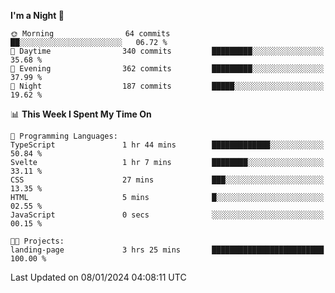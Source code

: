 <!--START_SECTION:waka-->
**I'm a Night 🦉** 

```text
🌞 Morning                64 commits          ██░░░░░░░░░░░░░░░░░░░░░░░   06.72 % 
🌆 Daytime                340 commits         █████████░░░░░░░░░░░░░░░░   35.68 % 
🌃 Evening                362 commits         █████████░░░░░░░░░░░░░░░░   37.99 % 
🌙 Night                  187 commits         █████░░░░░░░░░░░░░░░░░░░░   19.62 % 
```


📊 **This Week I Spent My Time On** 

```text
💬 Programming Languages: 
TypeScript               1 hr 44 mins        █████████████░░░░░░░░░░░░   50.84 % 
Svelte                   1 hr 7 mins         ████████░░░░░░░░░░░░░░░░░   33.11 % 
CSS                      27 mins             ███░░░░░░░░░░░░░░░░░░░░░░   13.35 % 
HTML                     5 mins              █░░░░░░░░░░░░░░░░░░░░░░░░   02.55 % 
JavaScript               0 secs              ░░░░░░░░░░░░░░░░░░░░░░░░░   00.15 % 

🐱‍💻 Projects: 
landing-page             3 hrs 25 mins       █████████████████████████   100.00 % 
```


 Last Updated on 08/01/2024 04:08:11 UTC
<!--END_SECTION:waka-->
